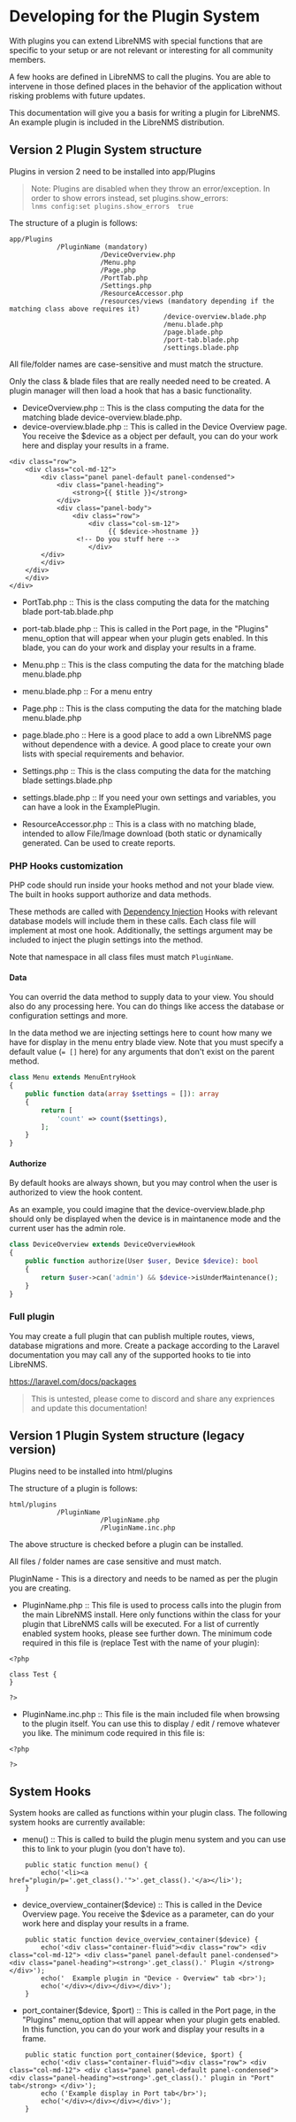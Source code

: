 # Developing for the Plugin System

With plugins you can extend LibreNMS with special functions that are
specific to your setup or are not relevant or interesting for all community members.

A few hooks are defined in LibreNMS to call the plugins. You are able to intervene 
in those defined places in the behavior of the application without risking problems 
with future updates.

This documentation will give you a basis for writing a plugin for
LibreNMS. An example plugin is included in the LibreNMS distribution.


## Version 2 Plugin System structure

Plugins in version 2 need to be installed into app/Plugins

>Note: Plugins are disabled when they throw an error/exception. In order to show errors instead, set plugins.show_errors:  
`lnms config:set plugins.show_errors  true`

The structure of a plugin is follows:

```
app/Plugins
            /PluginName (mandatory)
                       /DeviceOverview.php
                       /Menu.php
                       /Page.php
                       /PortTab.php
                       /Settings.php
                       /ResourceAccessor.php
                       /resources/views (mandatory depending if the matching class above requires it)
                                       /device-overview.blade.php
                                       /menu.blade.php
                                       /page.blade.php
                                       /port-tab.blade.php
                                       /settings.blade.php
```

All file/folder names are case-sensitive and must match the structure.

Only the class & blade files that are really needed need to be created. A plugin manager
will then load a hook that has a basic functionality.

- DeviceOverview.php :: This is the class computing the data for the matching blade device-overview.blade.php.
- device-overview.blade.php :: This is called in the Device
  Overview page. You receive the $device as a object per default, you can do your
  work here and display your results in a frame.

```
<div class="row">
    <div class="col-md-12">
        <div class="panel panel-default panel-condensed">
            <div class="panel-heading">
                <strong>{{ $title }}</strong>
            </div>
            <div class="panel-body">
                <div class="row">
                    <div class="col-sm-12">
                         {{ $device->hostname }}
                 <!-- Do you stuff here -->
                    </div>
        </div>
        </div>
    </div>
    </div>
</div>
```
- PortTab.php :: This is the class computing the data for the matching blade port-tab.blade.php
- port-tab.blade.php :: This is called in the Port page,
  in the "Plugins" menu_option that will appear when your plugin gets
  enabled. In this blade, you can do your work and display your
  results in a frame.

- Menu.php :: This is the class computing the data for the matching blade menu.blade.php
- menu.blade.php :: For a menu entry

- Page.php :: This is the class computing the data for the matching blade menu.blade.php
- page.blade.pho :: Here is a good place to add a own LibreNMS page without dependence with a device. A good place to create your own lists with special requirements and behavior.

- Settings.php :: This is the class computing the data for the matching blade settings.blade.php
- settings.blade.php :: If you need your own settings and variables, you can have a look in the ExamplePlugin.

- ResourceAccessor.php :: This is a class with no matching blade, intended to allow File/Image download (both static or dynamically generated. Can be used to create reports.

### PHP Hooks customization

PHP code should run inside your hooks method and not your blade view.
The built in hooks support authorize and data methods.

These methods are called with [Dependency Injection](https://laravel.com/docs/container#method-invocation-and-injection)
Hooks with relevant database models will include them in these calls. Each class file will implement at most one hook.
Additionally, the settings argument may be included to inject the plugin settings into the method.

Note that namespace in all class files must match `PluginName`.

#### Data

You can overrid the data method to supply data to your view.  You should also do any processing here.
You can do things like access the database or configuration settings and more.

In the data method we are injecting settings here to count how many we have for display in the menu entry blade view.
Note that you must specify a default value (`= []` here) for any arguments that don't exist on the parent method.

```php
class Menu extends MenuEntryHook
{
    public function data(array $settings = []): array
    {
        return [
            'count' => count($settings),
        ];
    }
}
```

#### Authorize 

By default hooks are always shown, but you may control when the user is authorized to view the hook content.

As an example, you could imagine that the device-overview.blade.php should only be displayed when the
device is in maintanence mode and the current user has the admin role. 

```php
class DeviceOverview extends DeviceOverviewHook
{
    public function authorize(User $user, Device $device): bool
    {
        return $user->can('admin') && $device->isUnderMaintenance();
    }
}
```


### Full plugin

You may create a full plugin that can publish multiple routes, views, database migrations and more.
Create a package according to the Laravel documentation you may call any of the supported hooks to tie into LibreNMS.

https://laravel.com/docs/packages

> This is untested, please come to discord and share any expriences and update this documentation!


## Version 1 Plugin System structure (legacy version)

Plugins need to be installed into html/plugins

The structure of a plugin is follows:

```
html/plugins
            /PluginName
                       /PluginName.php
                       /PluginName.inc.php
```

The above structure is checked before a plugin can be installed.

All files / folder names are case sensitive and must match.

PluginName - This is a directory and needs to be named as per the
plugin you are creating.

- PluginName.php :: This file is used to process calls into the plugin
  from the main LibreNMS install. Here only functions within the class
  for your plugin that LibreNMS calls will be executed. For a list of
  currently enabled system hooks, please see further down. The minimum
  code required in this file is (replace Test with the name of your
  plugin):

```
<?php

class Test {
}

?>
```

- PluginName.inc.php :: This file is the main included file when
                     browsing to the plugin itself. You can use this
                     to display / edit / remove whatever you like. The
                     minimum code required in this file is:

```
<?php

?>
```

## System Hooks

System hooks are called as functions within your plugin class. The
following system hooks are currently available:

- menu() :: This is called to build the plugin menu system and you
   can use this to link to your plugin (you don't have to).

```
    public static function menu() {
        echo('<li><a href="plugin/p='.get_class().'">'.get_class().'</a></li>');
    }
```

- device_overview_container($device) :: This is called in the Device
  Overview page. You receive the $device as a parameter, can do your
  work here and display your results in a frame.

```
    public static function device_overview_container($device) {
        echo('<div class="container-fluid"><div class="row"> <div class="col-md-12"> <div class="panel panel-default panel-condensed"> <div class="panel-heading"><strong>'.get_class().' Plugin </strong> </div>');
        echo('  Example plugin in "Device - Overview" tab <br>');
        echo('</div></div></div></div>');
    }
```

- port_container($device, $port) :: This is called in the Port page,
  in the "Plugins" menu_option that will appear when your plugin gets
  enabled. In this function, you can do your work and display your
  results in a frame.

```
    public static function port_container($device, $port) {
        echo('<div class="container-fluid"><div class="row"> <div class="col-md-12"> <div class="panel panel-default panel-condensed"> <div class="panel-heading"><strong>'.get_class().' plugin in "Port" tab</strong> </div>');
        echo ('Example display in Port tab</br>');
        echo('</div></div></div></div>');
    }
```
